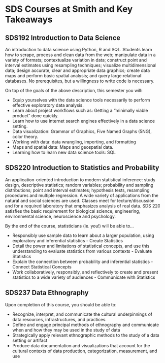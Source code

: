 # SDS Courses at Smith and Key Takeaways 

## SDS192 Introduction to Data Science

An introduction to data science using Python, R and SQL. Students learn how to scrape, process and clean data from the web; manipulate data in a variety of formats; contextualize variation in data; construct point and interval estimates using resampling techniques; visualize multidimensional data; design accurate, clear and appropriate data graphics; create data maps and perform basic spatial analysis; and query large relational databases. No prerequisites, but a willingness to write code is necessary.

On top of the goals of the above description, this semester you will:

* Equip yourselves with the data science tools necessarily to perform effective exploratory data analysis.
* Learn about project workflows such as: Getting a “minimally viable product” done quickly.
* Learn how to use internet search engines effectively in a data science setting.
* Data visualization: Grammar of Graphics, Five Named Graphs (5NG), color theory.
* Working with data: data wrangling, importing, and formatting
* Maps and spatial data: Maps and geospatial data.
* Learning how to learn new data science tools: SQL

## SDS220 Introduction to Statistics and Probability

An application-oriented introduction to modern statistical inference: study design, descriptive statistics; random variables; probability and sampling distributions; point and interval estimates; hypothesis tests, resampling procedures and multiple regression. A wide variety of applications from the natural and social sciences are used. Classes meet for lecture/discussion and for a required laboratory that emphasizes analysis of real data. SDS 220 satisfies the basic requirement for biological science, engineering, environmental science, neuroscience and psychology.

By the end of the course, statisticians (ie. you!) will be able to…

* Responsibly use sample data to learn about a larger population, using exploratory and inferential statistics - Create Statistics
* Detail the power and limitations of statistical concepts, and use this understanding to evaluate statistics from various contexts - Evaluate Statistics
* Explain the connection between probability and inferential statistics - Connect Statistical Concepts
* Work collaboratively, responsibly, and reflectively to create and present statistics to a wide variety of audiences - Communicate with Statistics

## SDS237 Data Ethnography

Upon completion of this course, you should be able to:

* Recognize, interpret, and communicate the cultural underpinnings of data resources, infrastructures, and practices
* Define and engage principal methods of ethnography and communicate when and how they may be used in the study of data
* Strategically apply relevant ethnographic methods to the study of a data setting or artifact
* Produce data documentation and visualizations that account for the cultural contexts of data production, categorization, measurement, and use

